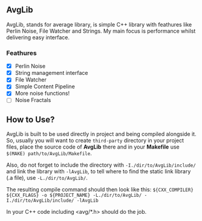 ## AvgLib

AvgLib, stands for average library, is simple C++ library with feathures like Perlin Noise, File Watcher and Strings. My main focus is performance whilst delivering easy interface.

### Feathures
- [x] Perlin Noise
- [x] String management interface
- [x] File Watcher
- [x] Simple Content Pipeline
- [x] More noise functions!
- [ ] Noise Fractals

## How to Use?

AvgLib is built to be used directly in project and being compiled alongside it. So, usually you will want to create `third-party` directory in your project files, place the source code of **AvgLib** there and in your **Makefile** use `$(MAKE) path/to/AvgLib/Makefile`.

Also, do not forget to include the directory with `-I./dir/to/AvgLib/include/` and link the library with `-lAvgLib`, to tell where to find the static link library (.a file), use `-L./dir/to/AvgLib/`.

The resulting compile command should then look like this:
`${CXX_COMPILER} ${CXX_FLAGS} -o ${PROJECT_NAME} -L./dir/to/AvgLib/ -I./dir/to/AvgLib/include/ -lAvgLib`

In your C++ code including <avg/*.h> should do the job.